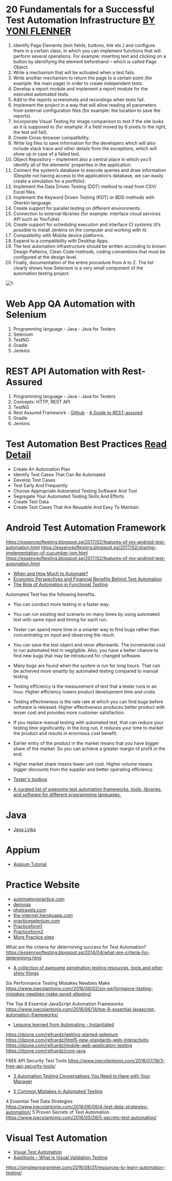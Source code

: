 
# 20 Fundamentals for a Successful Test Automation Infrastructure [BY YONI FLENNER](http://blog.testproject.io/2017/03/26/test-automation-infrastructure-fundamentals/)
1. Identify Page Elements (text fields, buttons, link etc.) and configure them in a certain class, in which you can implement functions that will perform several operations. For example: inserting text and clicking on a button by identifying the element beforehand – which is called Page Object.
2. Write a mechanism that will be activated when a test fails.
3. Write another mechanism to return the page to a certain point (for example: the main page) in order to create independent tests.
4. Develop a report module and implement a report module for the executed automated tests.
5. Add to the reports screenshots and recordings when tests fail.
6. Implement the project in a way that will allow reading all parameters from external configuration files (for example: the location to save the reports).
7. Incorporate Visual Testing for image comparison to test if the site looks as it is supposed to (for example: if a field moved by 6 pixels to the right, the test will fail).
8. Create Cross-browser compatibility.
9. Write log files to save information for the developers which will also include stack trace and other details from the exceptions, which will show up in case of a failed test.
10. Object Repository – implement also a central place in which you’ll identify all of the elements’ properties in the application.
11. Connect the system’s database to execute queries and draw information (Despite not having access to the application’s database, we can easily create a simulation for a portfolio).
12. Implement the Data Driven Testing (DDT) method to read from CSV/ Excel files.
13. Implement the Keyword Driven Testing (KDT) or BDD methods with Gherkin language.
14. Create support for parallel testing on different environments.
15. Connection to external libraries (for example: interface cloud services API such as YouTube)
16. Create support for scheduling execution and interface CI systems (it’s possible to install Jenkins on the computer and working with it).
17. Compatibility with Mobile device platforms.
18. Expand to a compatibility with Desktop Apps.
19. The test automation infrastructure should be written according to known Design Patterns, Clean Code methods, coding conventions that must be configured at the design level.
20. Finally, documentation of the entire procedure from A to Z.
The list clearly shows how Selenium is a very small component of the automation testing project.
 
![1](http://blog.testproject.io/wp-content/uploads/2017/02/Automation-Framework.png)


# Web App QA Automation with Selenium

1. Programming language - Java - Java for Testers 
2. Selenium 
3. TestNG
4. Gradle
5. Jenkins

# REST API Automation with Rest-Assured
1. Programming language - Java - Java for Testers 
2. Concepts: HTTP, REST API
3. TestNG
4. Rest Assured Framework - [Github](https://github.com/rest-assured/rest-assured) - [A Guide to REST-assured](http://www.baeldung.com/rest-assured-tutorial)
5. Gradle
6. Jenkins
 
 # Test Automation Best Practices [Read Detail](http://bqurious.com/test-automation-best-practices/)
* Create An Automation Plan 
* Identify Test Cases That Can Be Automated 
* Develop Test Cases
* Test Early And Frequently
* Choose Appropriate Automated Testing Software And Tool
* Segregate Your Automated Testing Skills And Efforts
* Create Test Data
* Create Test Cases That Are Reusable And Easy To Maintain

 # Android Test Automation Framework
https://essenceoftesting.blogspot.sg/2017/02/features-of-my-android-test-automation.html
https://essenceoftesting.blogspot.sg/2017/02/sharing-implementation-of-cucumber-jvm.html
https://essenceoftesting.blogspot.sg/2017/02/features-of-my-android-test-automation.html

* [When and How Much to Automate?](http://bqurious.com/when-and-how-much-to-automate/)
* [Economic Perspectives and Financial Benefits Behind Test Automation](http://bqurious.com/economic-perspectives-and-financial-benefits-behind-test-automation/)
* [The Role of Automation in Functional Testing](https://dzone.com/articles/the-role-of-automation-in-functional-testing)



 Automated Test has the following benefits.

* You can conduct more testing in a faster way.
* You can run existing test scenario on many times by using automated test with same input and timing for each run.
* Tester can spend more time in a smarter way to find bugs rather than concentrating on input and observing the result.
* You can save the test object and rerun afterwards. The incremental cost to run automated test in negligible. Also, you have a better chance to find new bugs that may be introduced for changed software.
* Many bugs are found when the system is run for long hours. That can be achieved more smartly by automated testing compared to manual testing.
* Testing efficiency is the measurement of test that a tester runs in an hour. Higher efficiency lowers product development time and costs.
* Testing effectiveness is the rate rate at which you can find bugs before software is released. Higher effectiveness produces better product with lesser cost and provides more customer satisfaction.
* If you replace manual testing with automated test, that can reduce your testing time significantly. In the long run, it reduces your time to market the product and results in enormous cost benefit.
* Earlier entry of the product in the market means that you have bigger share of the market. So you can achieve a greater margin of profit in the end.
* Higher market share means lower unit cost. Higher volume means bigger discounts from the supplier and better operating efficiency.

* [Tester's toolbox](http://awesome-testing.blogspot.com/2016/04/testers-toolbox-alternative-guide.html)
* [A curated list of awesome test automation frameworks, tools, libraries, and software for different programming languages.](https://github.com/atinfo/awesome-test-automation)

# Java
* [Java Links](https://github.com/Vedenin/useful-java-links/)

# Appium
* [Appium Tutorial](http://toolsqa.com/mobile-automation/appium/appium-tutorial/)


# Practice Website
* [automationpractice.com](http://automationpractice.com/)
* [demoqa](http://demoqa.com/)
* [phptravels.com](http://phptravels.com/demo/)
* [the-internet.herokuapp.com](http://the-internet.herokuapp.com/)
* [practiceselenium.com](http://www.practiceselenium.com/)
* [Practiceform1](http://www.seleniumframework.com/Practiceform/)
* [Practiceform2](http://toolsqa.com/automation-practice-form/)
* [More Practice sites](http://www.techbeamers.com/websites-to-practice-selenium-webdriver-online/)


What are the criteria for determining success for Test Automation?
https://essenceoftesting.blogspot.sg/2014/04/what-are-criteria-for-determining.html

* [A collection of awesome penetration testing resources, tools and other shiny things](https://github.com/enaqx/awesome-pentest)


Six Performance Testing Mistakes Newbies Make
https://www.joecolantonio.com/2016/09/02/six-performance-testing-mistakes-newbies-make-avoid-slipping/


The Top 8 Essential JavaScript Automation Frameworks
https://www.joecolantonio.com/2016/06/14/top-8-essential-javascript-automation-frameworks/

* [Lessons learned from Automating - Instantiated](http://blog.eviltester.com/2016/09/lessons-learned-from-automating.html)

https://dzone.com/refcardz/getting-started-selenium
https://dzone.com/refcardz/html5-new-standards-web-interactivity
https://dzone.com/refcardz/mobile-web-application-testing
https://dzone.com/refcardz/core-java

FREE API Security Test Tools
https://www.joecolantonio.com/2016/07/19/3-free-api-security-tools/

* [3 Automation Testing Conversations You Need to Have with Your Manager](https://www.joecolantonio.com/2016/12/08/3-automation-testing-conversations-need-manager/)

* [5 Common Mistakes in Automated Testing](https://dzone.com/articles/common-mistakes-in-automation-testing)


4 Essential Test Data Strategies
https://www.joecolantonio.com/2016/06/09/4-test-data-strategies-automation/
5 Proven Secrets of Test Automation 
https://www.joecolantonio.com/2016/05/26/5-secrets-test-automation/

# Visual Test Automation
* [Visual Test Automation](https://applitools.com/)
* [Applitools – What is Visual Validation Testing](https://www.joecolantonio.com/2015/03/11/applitools-how-to-get-started-with-visual-validation-testing/)


https://simpleprogrammer.com/2016/08/31/resources-to-learn-automation-testing/
